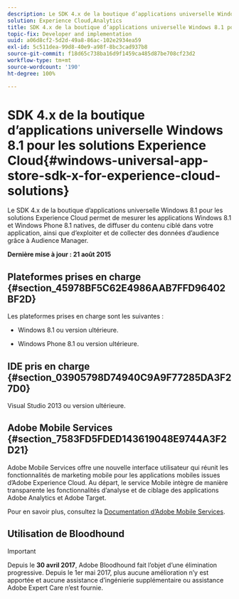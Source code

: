 ```yaml
---
description: Le SDK 4.x de la boutique d’applications universelle Windows 8.1 pour les solutions Experience Cloud permet de mesurer les applications Windows 8.1 et Windows Phone 8.1 natives, de diffuser du contenu ciblé dans votre application, ainsi que d’exploiter et de collecter des données d’audience grâce à Audience Manager.
solution: Experience Cloud,Analytics
title: SDK 4.x de la boutique d’applications universelle Windows 8.1 pour les solutions Experience Cloud
topic-fix: Developer and implementation
uuid: a06d8cf2-5d2d-49a8-86ac-102e2934ea59
exl-id: 5c511dea-99d8-40e9-a98f-8bc3cad937b8
source-git-commit: f18d65c738ba16d9f1459ca485d87be708cf23d2
workflow-type: tm+mt
source-wordcount: '190'
ht-degree: 100%

---
```


# SDK 4.x de la boutique d’applications universelle Windows 8.1 pour les solutions Experience Cloud{#windows-universal-app-store-sdk-x-for-experience-cloud-solutions}

Le SDK 4.x de la boutique d’applications universelle Windows 8.1 pour les solutions Experience Cloud permet de mesurer les applications Windows 8.1 et Windows Phone 8.1 natives, de diffuser du contenu ciblé dans votre application, ainsi que d’exploiter et de collecter des données d’audience grâce à Audience Manager.

**Dernière mise à jour : 21 août 2015**

## Plateformes prises en charge {#section_45978BF5C62E4986AAB7FFD96402BF2D}

Les plateformes prises en charge sont les suivantes :

* Windows 8.1 ou version ultérieure.

* Windows Phone 8.1 ou version ultérieure.

## IDE pris en charge {#section_03905798D74940C9A9F77285DA3F27D0}

Visual Studio 2013 ou version ultérieure.

## Adobe Mobile Services {#section_7583FD5FDED143619048E9744A3F2D21}

Adobe Mobile Services offre une nouvelle interface utilisateur qui réunit les fonctionnalités de marketing mobile pour les applications mobiles issues d’Adobe Experience Cloud. Au départ, le service Mobile intègre de manière transparente les fonctionnalités d’analyse et de ciblage des applications Adobe Analytics et Adobe Target.

Pour en savoir plus, consultez la [Documentation d’Adobe Mobile Services](/help/using/home.md).

## Utilisation de Bloodhound

>[!IMPORTANT]
>
>Depuis le **30 avril 2017**, Adobe Bloodhound fait l’objet d’une élimination progressive. Depuis le 1er mai 2017, plus aucune amélioration n’y est apportée et aucune assistance d’ingénierie supplémentaire ou assistance Adobe Expert Care n’est fournie.
